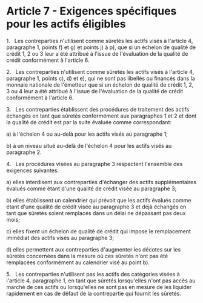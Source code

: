 # Article 7 - Exigences spécifiques pour les actifs éligibles


1.   Les contreparties n'utilisent comme sûretés les actifs visés à l'article 4, paragraphe 1, points f) et g) et points j) à p), que si un échelon de qualité de crédit 1, 2 ou 3 leur a été attribué à l'issue de l'évaluation de la qualité de crédit conformément à l'article 6.

2.   Les contreparties n'utilisent comme sûretés les actifs visés à l'article 4, paragraphe 1, points c), d) et e), qui ne sont pas libellés ou financés dans la monnaie nationale de l'émetteur que si un échelon de qualité de crédit 1, 2, 3 ou 4 leur a été attribué à l'issue de l'évaluation de la qualité de crédit conformément à l'article 6.

3.   Les contreparties établissent des procédures de traitement des actifs échangés en tant que sûretés conformément aux paragraphes 1 et 2 et dont la qualité de crédit est par la suite évaluée comme correspondant:

a) à l'échelon 4 ou au-delà pour les actifs visés au paragraphe 1;

b) à un niveau situé au-delà de l'échelon 4 pour les actifs visés au paragraphe 2.

4.   Les procédures visées au paragraphe 3 respectent l'ensemble des exigences suivantes:

a) elles interdisent aux contreparties d'échanger des actifs supplémentaires évalués comme étant d'une qualité de crédit visée au paragraphe 3;

b) elles établissent un calendrier qui prévoit que les actifs évalués comme étant d'une qualité de crédit visée au paragraphe 3 et déjà échangés en tant que sûretés soient remplacés dans un délai ne dépassant pas deux mois;

c) elles fixent un échelon de qualité de crédit qui impose le remplacement immédiat des actifs visés au paragraphe 3;

d) elles permettent aux contreparties d'augmenter les décotes sur les sûretés concernées dans la mesure où ces sûretés n'ont pas été remplacées conformément au calendrier visé au point b).

5.   Les contreparties n'utilisent pas les actifs des catégories visées à l'article 4, paragraphe 1, en tant que sûretés lorsqu'elles n'ont pas accès au marché de ces actifs ou lorsqu'elles ne sont pas en mesure de les liquider rapidement en cas de défaut de la contrepartie qui fournit les sûretés.
